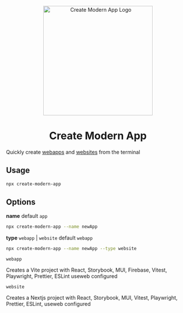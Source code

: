 <p align="center">
  <a href="https://hayletenjo.com/" rel="noopener" target="_blank"><img width="300" src="https://github.com/jeremytenjo/create-modern-app/blob/main/public/images/logo.png" alt="Create Modern App Logo"></a></p>
</p>

<h1 align="center">Create Modern App</h1>

Quickly create [webapps](https://github.com/jeremytenjo/starter-webapp) and [websites](https://github.com/jeremytenjo/starter-website) from the terminal

## Usage

```sh
npx create-modern-app
```

## Options

**name** default `app`

```sh
npx create-modern-app --name newApp
```

**type** `webapp` | `website` default `webapp`

```sh
npx create-modern-app --name newApp --type website
```

`webapp`

Creates a Vite project with React, Storybook, MUI, Firebase, Vitest, Playwright, Prettier, ESLint useweb configured

`website`

Creates a Nextjs project with React, Storybook, MUI, Vitest, Playwright, Prettier, ESLint, useweb configured
